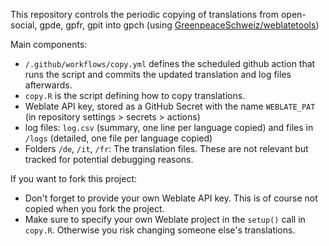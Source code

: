 This repository controls the periodic copying of translations from open-social, gpde, gpfr, gpit into gpch (using [GreenpeaceSchweiz/weblatetools](https://github.com/GreenpeaceSchweiz/weblatetools))

Main components:
- `/.github/workflows/copy.yml` defines the scheduled github action that runs the script and commits the updated translation and log files afterwards.
- `copy.R` is the script defining how to copy translations.
- Weblate API key, stored as a GitHub Secret with the name `WEBLATE_PAT` (in repository settings > secrets > actions)
- log files: `log.csv` (summary, one line per language copied) and files in `/logs` (detailed, one file per language copied)
- Folders `/de`, `/it`, `/fr`: The translation files. These are not relevant but tracked for potential debugging reasons.

If you want to fork this project:
- Don't forget to provide your own Weblate API key. This is of course not copied when you fork the project.
- Make sure to specify your own Weblate project in the `setup()` call in `copy.R`. Otherwise you risk changing someone else's translations.
